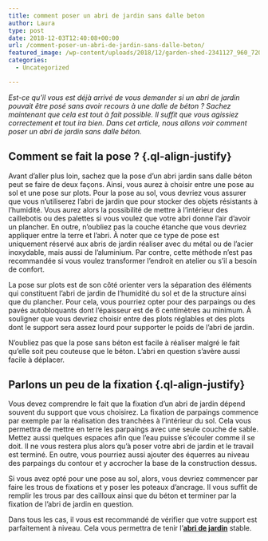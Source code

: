 ```yaml
---
title: comment poser un abri de jardin sans dalle beton
author: Laura
type: post
date: 2018-12-03T12:40:08+00:00
url: /comment-poser-un-abri-de-jardin-sans-dalle-beton/
featured_image: /wp-content/uploads/2018/12/garden-shed-2341127_960_720.jpg
categories:
  - Uncategorized

---
```

<p class="ql-align-justify">
  <em>Est-ce qu’il vous est déjà arrivé de vous demander si un abri de jardin pouvait être posé sans avoir recours à une dalle de béton ? Sachez maintenant que cela est tout à fait possible. Il suffit que vous agissiez correctement et tout ira bien. Dans cet article, nous allons voir comment poser un abri de jardin sans dalle béton.</em>
</p>

<p class="ql-align-justify">
</p>

## **Comment se fait la pose ?** {.ql-align-justify}

<p class="ql-align-justify">
</p>

<p class="ql-align-justify">
  Avant d’aller plus loin, sachez que la pose d’un abri jardin sans dalle béton peut se faire de deux façons. Ainsi, vous aurez à choisir entre une pose au sol et une pose sur plots. Pour la pose au sol, vous devriez vous assurer que vous n’utiliserez l’abri de jardin que pour stocker des objets résistants à l’humidité. Vous aurez alors la possibilité de mettre à l’intérieur des caillebotis ou des palettes si vous voulez que votre abri donne l’air d’avoir un plancher. En outre, n’oubliez pas la couche étanche que vous devriez appliquer entre la terre et l’abri. À noter que ce type de pose est uniquement réservé aux abris de jardin réaliser avec du métal ou de l’acier inoxydable, mais aussi de l’aluminium. Par contre, cette méthode n’est pas recommandée si vous voulez transformer l’endroit en atelier ou s’il a besoin de confort.
</p>

<p class="ql-align-justify">
  La pose sur plots est de son côté orienter vers la séparation des éléments qui constituent l’abri de jardin de l’humidité du sol et de la structure ainsi que du plancher. Pour cela, vous pourriez opter pour des parpaings ou des pavés autobloquants dont l’épaisseur est de 6 centimètres au minimum. À souligner que vous devriez choisir entre des plots réglables et des plots dont le support sera assez lourd pour supporter le poids de l’abri de jardin.
</p>

<p class="ql-align-justify">
  N’oubliez pas que la pose sans béton est facile à réaliser malgré le fait qu’elle soit peu couteuse que le béton. L’abri en question s’avère aussi facile à déplacer.
</p>

<p class="ql-align-justify">
</p>

## **Parlons un peu de la fixation** {.ql-align-justify}

<p class="ql-align-justify">
</p>

<p class="ql-align-justify">
  Vous devez comprendre le fait que la fixation d’un abri de jardin dépend souvent du support que vous choisirez. La fixation de parpaings commence par exemple par la réalisation des tranchées à l’intérieur du sol. Cela vous permettra de mettre en terre les parpaings avec une seule couche de sable. Mettez aussi quelques espaces afin que l’eau puisse s’écouler comme il se doit. Il ne vous restera plus alors qu’à poser votre abri de jardin et le travail est terminé. En outre, vous pourriez aussi ajouter des équerres au niveau des parpaings du contour et y accrocher la base de la construction dessus.
</p>

<p class="ql-align-justify">
  Si vous avez opté pour une pose au sol, alors, vous devriez commencer par faire les trous de fixations et y poser les poteaux d’ancrage. Il vous suffit de remplir les trous par des cailloux ainsi que du béton et terminer par la fixation de l’abri de jardin en question.
</p>

<p class="ql-align-justify">
</p>

<p class="ql-align-justify">
  Dans tous les cas, il vous est recommandé de vérifier que votre support est parfaitement à niveau. Cela vous permettra de tenir l’<a href="https://www.labelhabitation.com/equipement-du-jardin/abris-de-jardin.html" target="_blank"><strong>abri de jardin</strong></a> stable.
</p>
